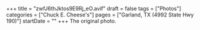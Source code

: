 +++
title = "zwfJ6thJktos9E9Rj_eO.avif"
draft = false
tags = ["Photos"]
categories = ["Chuck E. Cheese's"]
pages = ["Garland, TX (4992 State Hwy 190)"]
startDate = ""
+++
The original photo.
